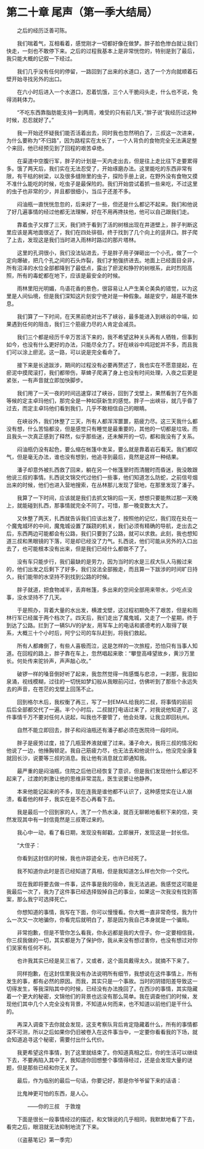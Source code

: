 # 第二十章 尾声（第一季大结局）


　　之后的经历泛善可陈。

　　我们喘着气，互相看着，感觉刚才一切都好像在做梦。胖子脸色惨白就让我们快走，一刻也不敢停下来。之后的过程我基本上是非常恍惚的，特别是到了最后，我只能大概的记叙一下经过。

　　我们几乎没有任何的停留，一路回到了出来的水道口，选了一个方向就顺着石壁开始寻找另外的出口。

　　在六小时后进入一个水道口，忍着饥饿，三个人干脆闷头走，什么也不说，免得消耗体力。

　　“不吃东西靠脂肪能支持一到两周，难受的只有前几天，”胖子说“我经历过这种时候，忍忍就好了。”

　　我一开始还怀疑我们能否活着出去，同时我也忽然明白了，三叔这一次进来，为什么要称为“不归路”，因为路程实在太长了，一个人背负的食物完全无法满足整个来回，他已经预见到了回程的艰苦卓绝。

　　在渠道中空腹行军，胖子的计划是一天内走出去，但是往上走比往下走要累得多。饿了两天后，我们实在无法忍受了，开始琢磨办法。这里能吃的东西非常有限，有干枯的树梁，以及很多缝隙里的虫子，探险手册上说，在野外没有食物又摸不准什么能吃的时候，吃虫子是最保险的。我们开始尝试着抓一些来吃，不过这里的虫子也非常的少，并且都很细小，当瓜子还差不多。

　　闷油瓶一直恍恍忽忽的，后来好了一些，但还是什么都记不起来。我们和他说了好几遍事情的经过他都无法理解，好在不用再搀扶他，他可以自己跟我们走。

　　靠着虫子又撑了三天，我们终于看到了活的树根出现在井道壁上，胖子判断这里应该是离地面很近了，我们在四处徘徊，终于找到了几个向上的竖井口。胖子爬了上去，发现这是我们当时进入雨林时路过的那片塔林。

　　这里的孔洞很小，我们没法钻进去，于是胖子用子弹砸出一个小孔，做了一个定向爆破，把几个孔之间的石头炸裂，我们才勉强挤进去。地面上已经面目全非，所有沼泽的水位全部都降到了最低点，露出了瘀泥和狰狞的树根系，此时烈阳高照，所有的毒蛇都在地下，应该是最安全的时候。

　　雨林里阳光明媚，鸟语花香的景色，很容易让人产生美仑美奂的错觉，以为这里是人间仙境，但是我们深知这片刻安宁绝对是一种假象。越是安宁，越是不能休息。

　　我们算了一下时间，在天黑前绝对出不了峡谷，最多能进入到峡谷的中端，如果遇到任何的阻击，我们三个筋疲力尽的人肯定会减员。

　　我们三个都是经历千辛万苦活下来的，我不希望这种关头再有人牺牲，但事到如今，也没有什么更好的办法，只能尽全力了。好在峡谷中鸡冠蛇并不多，而且我们可以涂上瘀泥。这一路，可以说是完全看命了。

　　接下来是长途跋涉，期间的过程没有必要再赘述了，我也实在不愿意提起，在瘀泥中摸爬滚打，我们都带伤，草蜱子爬满了身上也没有时间处理，入夜之后更是紧张，一有声音就立即加快脚步。

　　我们用了一天一夜的时间迅速穿过了峡谷，回到了戈壁上，果然看到了在外面等候的定主卓玛他们，那完全是一种如获新生的感觉。胖子一出峡谷，就几乎昏了过去，而定主卓玛他们看到我们，几乎不敢相信自己的眼睛。

　　在峡谷外，我们休整了三天，所有人都浑浑噩噩，筋疲力尽。这三天我什么都没有想，什么苦恼都没，但是感觉只有睡觉是最重要的，其他的一切都是垃圾。而且我头一次真正感到了释然，似乎那些迷，还未解开的一切，都和我没有了关系。

　　闷油瓶仍没有起色，要么缩在帐篷中发呆，要么就是靠着岩石看天。我们都叹气，但是毫无办法，谁也没有想到，他追寻到最后，竟然是这样一种结果。

　　潘子却意外被扎西救了回来，躺在另一个帐篷里时而清醒时而昏迷，我没敢跟他说三叔的事情。扎西说文锦交代过他们一些事，他们知道怎么防蛇，之前信号烟出来的时候，他们也进入营地搜索，在丛林那儿发现了营地，在那里发现了潘子。

　　我算了一下时间，应该就是我们去抓文锦的后一天，想想只要能熬过那一天晚上，就能碰到扎西，那事情就完全不同了。可惜，那一晚变数太大了。

　　又休整了两天，扎西就告诉我们应该出发了，按照他的记忆，我们现在处在一个魔鬼城环的中间，魔鬼城设置了蹊跷的机关，我们必须有精确的导航，走出去之后，东西两边可能都会有公路，我们只要到了公路，就可以求救。此刻，我也想知道三叔和黑眼镜的下落，可是却已经没了力气。扎西说，他们可能从另外的入口出去了，也可能根本没有出来，但是我们已经什么都做不了了。

　　没有车只能步行，我们最缺的是劳力，因为当时的水是三叔大队人马搬过来的，他们出发之后剩下了好多，我们没法全部搬走，而且算一下跋涉的时间旷日持久，我们能带的水坚持不到找到公路的时候。

　　胖子就道，把食物减半，丢弃帐篷，多出来的空间全部用来带水，少吃点没事，没水坚持不了几天。

　　于是照办，背着大量的水出发，横渡戈壁，这过程初期免不了艰苦，但是和雨林行军已经属于两个档次了。四天后，我们走出了魔鬼城，又走了一个星期，终于到达了公路。拦到了一辆SUV的驴友，用军车上的电话和裘德考的人取得了联系，大概三十个小时后，阿宁公司的车队赶到，将我们救起。

　　所有人都瘫倒了，有些人喜极而泣，这是怎样的一次旅程，恐怕只有当事人知道。在回程的路上，胖子靠在车上，忽然唱起来歌：“攀登高峰望故乡，黄沙万里长。何处传来驼铃声，声声敲心坎。”

　　破锣一样的嗓音倒好听了起来，我忽然觉得一阵感慨与悲凉，一刹那，我泪如泉涌，视线模糊，过往的一切恍如梦幻般从我眼前闪过，仿佛听到了那些个永远失去的声音，在苍茫的戈壁上回荡不止。

　　回到格尔木后，我权衡了再三，写了一封EMAIL给我的二叔，将事情的前前后后全部都交代了一遍。半个小时后，二叔就打电话过来了，对我说他知道了，这件事情千万不要对任何人说起，叫我也不要管了，他会处理，让我立即回杭州。

　　自然不能立即回去，胖子和闷油瓶还有潘子都必须在医院待一段时间。

　　胖子是疲劳过度，挂了几瓶营养液就缓了过来。潘子命大，我将三叔的情况和他说了一边，他捶胸顿足。我自己筋疲力尽，也无法去和他说什么，他没完全康复就回长沙，说要等三叔的消息。我让他有消息就立即通知我。

　　最严重的是闷油瓶，住院之后他已经恢复了意识，但是我们发现他什么都记不起来了，过渡的刺激让他的思维非常混乱，医生说要让他静养。

　　本来他能记起来的不多，现在连我是谁他都不认识了，这种感觉实在让人崩溃，看着他的样子，我实在是不忍心再看下去。

　　我是最后一个回到家的人，洗了一个热水澡，就百无聊赖地看积下来的信，突然发现其中有一封信竟然是三叔寄过来的。

　　我心中一动，看了看日期，发现没有邮戳，立即展开，发现这是一封长信。

　　“大侄子：

　　你看到这封信的时候，我也许踪迹全无，也许已经死了。

　　我不知道你此时是否已经知道了真相，但是我知道怎么样也欠你一个交代。

　　现在我即将要去做一件事，这件事是我的宿命，我无法逃避。我感觉这可能是我最后一次了，我为了这件事已经选择毁掉自己的事业，如果这一次我没有找到答案，那么我宁可选择死亡。

　　你想知道的事情，我写在下面，你可以慢慢看。你大概一直非常奇怪，我为什么一次又一次地骗你，你看完后就明白了，那是因为我自己本身就是一个骗局。

　　非常抱歉，但是不管你怎么看我，你永远都是我的大侄子。你一定要相信我，你三叔我做的一切，其实都是为了保护你，我从来没有想过害你，也没有想过对你们吴家有任何不利。

　　也许我其实已经是吴三省了，又或者，这个面具戴得太久，就摘不下来了。

　　同样抱歉，在这封信里我没有办法说明所有细节，我想说在这件事情上，所有发生的事，都有必然的原因。而我，其实只是一个事故。当时的阴错阳差导致这一切得发生，等我深陷其中的时候，已经没有办法挽回了。在西沙的事情，其实隐藏着一个更大的秘密，文锦他们的背景也远没有那么简单。我在调查他们的时候，发现他们其中几个人完全没有背景，不知道从何而来，也不知道以前他们是干什么的。

　　再深入调查下去你就会发现，这支考察队背后肯定隐藏着什么，所有的事情都深不可测，所以之后如果你仍旧被卷入在这件事当中，一定要你看看我的下场，就会知道追寻这个秘密，需要付出什么代价。

　　我更希望这件事情，到了这里就结束了。你知道真相之后，你的生活可以继续下去，不要再陷入其中了。我知道你回想整个事情得经过，还是会发现大量的谜题，但是那些已经和你无关了。

　　最后，作为临别的最后一句话，你要记好，那是你爷爷留下来的话语：

　　比鬼神更可怕的东西，是人心。

　　　　——你的三叔　于敦煌



　　下面是很长一段事情经过的描述，和文锦说的几乎相同，我默默地看了下去，看完之后，眼泪就无法抑制地流了下来。

　　（《盗墓笔记》第一季完）

